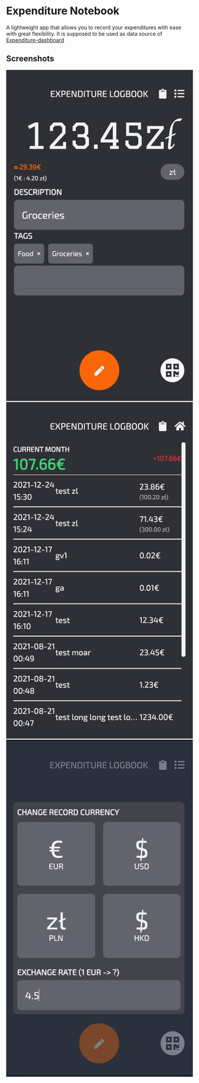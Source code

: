 # Expenditure Notebook
A lightweight app that allows you to record your expenditures with ease with great flexibility. It is supposed to be used as data source of [Expenditure-dashboard](https://github.com/travistang/expenditure-dashboard)

## Screenshots

![1.png](https://github.com/travistang/expenditure-notebook/blob/master/images/1.png)
![2.png](https://github.com/travistang/expenditure-notebook/blob/master/images/2.png)
![3.png](https://github.com/travistang/expenditure-notebook/blob/master/images/3.png)
